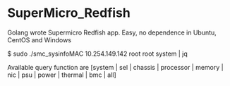 # SuperMicro_Redfish
Golang wrote Supermicro Redfish app.  Easy, no dependence in Ubuntu, CentOS and Windows

$ sudo ./smc_sysinfoMAC 10.254.149.142 root root system | jq

Available query function are [system | sel | chassis | processor | memory | nic | psu | power | thermal | bmc | all]
